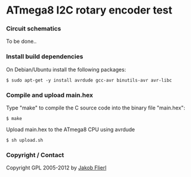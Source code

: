 # ATmega8 I2C rotary encoder test

### Circuit schematics

To be done..

### Install build dependencies

On Debian/Ubuntu install the following packages:

```
$ sudo apt-get -y install avrdude gcc-avr binutils-avr avr-libc
```

### Compile and upload main.hex

Type "make" to compile the C source code into the binary file "main.hex":

```
$ make
```

Upload main.hex to the ATmega8 CPU using avrdude

```
$ sh upload.sh
```

### Copyright / Contact

Copyright GPL 2005-2012 by [Jakob Flierl](https://github.com/koppi)
